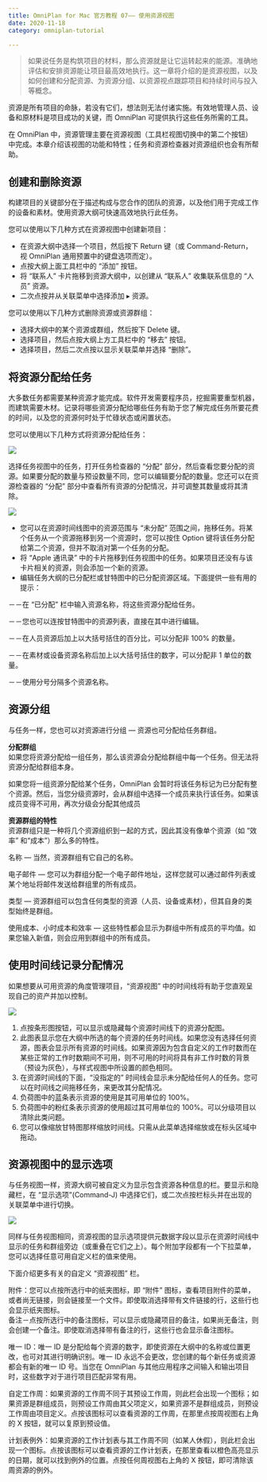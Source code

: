 ```yaml
---
title: OmniPlan for Mac 官方教程 07—— 使用资源视图
date: 2020-11-18
category: omniplan-tutorial

---
```




> 如果说任务是构筑项目的材料，那么资源就是让它运转起来的能源。准确地评估和安排资源能让项目最高效地执行。这一章将介绍的是资源视图，以及如何创建和分配资源、为资源分组、以资源视点跟踪项目和持续时间与投入等概念。

资源是所有项目的命脉，若没有它们，想法则无法付诸实施。有效地管理人员、设备和原材料是项目成功的关键，而 OmniPlan 可提供执行这些任务所需的工具。

在 OmniPlan 中，资源管理主要在资源视图（工具栏视图切换中的第二个按钮）中完成。本章介绍该视图的功能和特性；任务和资源检查器对资源组织也会有所帮助。

创建和删除资源
-------

构建项目的关键部分在于描述构成与您合作的团队的资源，以及他们用于完成工作的设备和素材。使用资源大纲可快速高效地执行此任务。

您可以使用以下几种方式在资源视图中创建新项目：

*   在资源大纲中选择一个项目，然后按下 Return 键（或 Command-Return，视 OmniPlan 通用预置中的键盘选项而定）。
*   点按大纲上面工具栏中的 “添加” 按钮。
*   将 “联系人” 卡片拖移到资源大纲中，以创建从 “联系人” 收集联系信息的 “人员” 资源。
*   二次点按并从关联菜单中选择添加 ▸ 资源。

您可以使用以下几种方式删除资源或资源群组：

*   选择大纲中的某个资源或群组，然后按下 Delete 键。
*   选择项目，然后点按大纲上方工具栏中的 “移去” 按钮。
*   选择项目，然后二次点按以显示关联菜单并选择 “删除”。

将资源分配给任务
--------

大多数任务都需要某种资源才能完成。软件开发需要程序员，挖掘需要重型机器，而建筑需要木材。记录将哪些资源分配给哪些任务有助于您了解完成任务所要花费的时间，以及您的资源何时处于忙碌状态或闲置状态。

您可以使用以下几种方式将资源分配给任务：

[![](https://gitee.com/eric-zeng/image/raw/master/picBed/image/png/mbEpm91605690373446.png)](http://www.lichangtai.com/wp-content/uploads/2016/12/op3mac_ch11_24_taskinspectorassignments.png)

选择任务视图中的任务，打开任务检查器的 “分配” 部分，然后查看您要分配的资源。如果要分配的数量与预设数量不同，您可以编辑要分配的数量。您还可以在资源检查器的 “分配” 部分中查看所有资源的分配情况，并可调整其数量或将其清除。

[![](https://gitee.com/eric-zeng/image/raw/master/picBed/image/png/M3BEDv1605690373449.png)](http://www.lichangtai.com/wp-content/uploads/2016/12/op3mac_ch07_01_resourcedragginglanes.png)

*   您可以在资源时间线图中的资源范围与 “未分配” 范围之间，拖移任务。将某个任务从一个资源拖移到另一个资源时，您可以按住 Option 键将该任务分配给第二个资源，但并不取消对第一个任务的分配。
*   将 “Apple 通讯录” 中的卡片拖移到任务视图中的任务。如果项目还没有与该卡片相关的资源，则会添加一个新的资源。
*   编辑任务大纲的已分配栏或甘特图中的已分配资源区域。下面提供一些有用的提示：

－－在 “已分配” 栏中输入资源名称，将这些资源分配给任务。

－－您也可以连按甘特图中的资源列表，直接在其中进行编辑。

－－在人员资源后加上以大括号括住的百分比，可以分配非 100% 的数量。

－－在素材或设备资源名称后加上以大括号括住的数字，可以分配非 1 单位的数量。

－－使用分号分隔多个资源名称。

资源分组
----

与任务一样，您也可以对资源进行分组 — 资源也可分配给任务群组。

**分配群组**  
如果您将资源分配给一组任务，那么该资源会分配给群组中每一个任务。但无法将资源分配给群组本身。

如果您将一组资源分配给某个任务，OmniPlan 会暂时将该任务标记为已分配有整个资源。然后，当您分级资源时，会从群组中选择一个成员来执行该任务。如果该成员变得不可用，再次分级会分配其他成员

**资源群组的特性**  
资源群组只是一种将几个资源组织到一起的方式，因此其没有像单个资源（如 “效率” 和“成本”）那么多的特性。

名称 — 当然，资源群组有它自己的名称。

电子邮件 — 您可以为群组分配一个电子邮件地址，这样您就可以通过邮件列表或某个地址将邮件发送给群组里的所有成员。

类型 — 资源群组可以包含任何类型的资源（人员、设备或素材），但其自身的类型始终是群组。

使用成本、小时成本和效率 — 这些特性都会显示为群组中所有成员的平均值。如果您输入新值，则会应用到群组中的所有成员。

使用时间线记录分配情况
-----------

如果想要从可用资源的角度管理项目，“资源视图” 中的时间线将有助于您直观呈现自己的资产并加以控制。

[![](https://gitee.com/eric-zeng/image/raw/master/picBed/image/png/7BQwvE1605690373543.png)](http://www.lichangtai.com/wp-content/uploads/2016/12/op3mac_ch07_02_resourcetimelinecallouts.png)

1.  点按条形图按钮，可以显示或隐藏每个资源时间线下的资源分配图。
2.  此图表显示您在大纲中所选的每个资源的任务时间线。如果您没有选择任何资源，图表会显示所有资源的时间线。如果资源因为包含自定义的工作时数而在某些正常的工作时数期间不可用，则不可用的时间将具有非工作时数的背景（预设为灰色），与样式视图中所设置的颜色相同。
3.  在资源时间线的下面，“没指定的” 时间线会显示未分配给任何人的任务。您可以在时间线之间拖移任务，来更改其分配情况。
4.  负荷图中的蓝条表示资源的使用是其可用单位的 100%。
5.  负荷图中的粉红条表示资源的使用超过其可用单位的 100%。可以分级项目以清除此类问题。
6.  您可以像缩放甘特图那样缩放时间线。只需从此菜单选择缩放或在标头区域中拖动。

资源视图中的显示选项
----------

与任务视图一样，资源大纲可被自定义为显示包含资源各种信息的栏。要显示和隐藏栏，在 “显示选项”(Command-J) 中选择它们，或二次点按栏标头并在出现的关联菜单中进行切换。

[![](https://gitee.com/eric-zeng/image/raw/master/picBed/image/png/oLWkzR1605690373614.png)](http://www.lichangtai.com/wp-content/uploads/2016/12/op3mac_ch07_03_resourceviewoptions.png)

同样与任务视图相同，资源视图的显示选项提供元数据字段以显示在资源时间线中显示的任务和群组旁边（或重叠在它们之上）。每个附加字段都有一个下拉菜单，您可以选择任意可用自定义栏的值来使用。

下面介绍更多有关的自定义 “资源视图” 栏。

附件：您可以点按所选行中的纸夹图标，即 “附件” 图标，查看项目附件的菜单，或者尚无链接，则会链接至一个文件。即使取消选择带有文件链接的行，这些行也会显示纸夹图标。  
备注－点按所选行中的备注图标，可以显示或隐藏项目的备注，如果尚无备注，则会创建一个备注。即使取消选择带有备注的行，这些行也会显示备注图标。

唯一 ID：唯一 ID 是分配给每个资源的数字，即使资源在大纲中的名称或位置更改，也可对其进行明确识别。唯一 ID 永远不会更改，您创建的每个新任务或资源都会有新的唯一 ID 号。当您在 OmniPlan 与其他应用程序之间输入和输出项目时，这些数字对于进行项目匹配非常有用。

自定工作周：如果资源的工作周不同于其预设工作周，则此栏会出现一个图标；如果资源是群组成员，则预设工作周由其父项定义，如果资源不是群组成员，则预设工作周由项目定义。点按该图标可以查看资源的工作周，在那里点按周视图右上角的 X 按钮，就可以复原到预设值。

计划表例外：如果资源的工作计划表与其工作周不同（如某人休假），则此栏会出现一个图标。点按该图标可以查看资源的工作计划表，在那里查看以橙色高亮显示的日期，就可以找到例外的位置。点按任何周视图右上角的 X 按钮，即可清除该周资源的例外。
